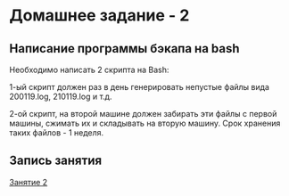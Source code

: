# Домашнее задание - 2

## Написание программы бэкапа на bash

Необходимо написать 2 скрипта на Bash:

1-ый скрипт должен раз в день генерировать непустые файлы вида 200119.log, 210119.log и т.д.

2-ой скрипт, на второй машине должен забирать эти файлы с первой машины, сжимать их и складывать на вторую машину. Срок хранения таких файлов - 1 неделя.

## Запись занятия

[Занятие 2](https://meet76231018.adobeconnect.com/pul53hm57d1j/)
